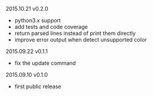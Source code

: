 2015.10.21 v0.2.0
- python3.x support
- add tests and code coverage
- return parsed lines instead of print them directly
- improve error output when detect unsupported color

2015.09.22 v0.1.1
- fix the update command

2015.09.10 v0.1.0
- first public release
